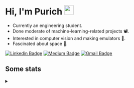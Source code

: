 <h1 align="left">Hi, I'm Purich
<img src="https://media.giphy.com/media/hvRJCLFzcasrR4ia7z/giphy.gif" width="30px"/></h1>

* Currently an engineering student.
* Done moderate of machine-learning-related projects :film_projector:.
* Interested in computer vision and making emulators :space_invader:.
* Fascinated about space :milky_way:.

[![Linkedin Badge](https://img.shields.io/badge/-Purich-blue?style=flat-square&logo=Linkedin&logoColor=white&link=https://www.linkedin.com/in/purich-siritip-16b3b3255/)](https://www.linkedin.com/in/purich-siritip-16b3b3255) [![Medium Badge](https://img.shields.io/badge/-@purich-gray?style=flat-square&labelColor=000000&logo=Medium&link=https://medium.com/@phuritsiritip)](https://medium.com/@phuritsiritip)
[![Gmail Badge](https://img.shields.io/badge/-mark.phurit@gmail.com-c14438?style=flat-square&logo=Gmail&logoColor=white&link=mailto:mark.phurit@gmail.com)](mailto:mark.phurit@gmail.com)

## Some stats

<details>
  <summary></summary>
  
  <!--START_SECTION:waka-->
**I'm an Early 🐤** 

```text
🌞 Morning                681 commits         █████████░░░░░░░░░░░░░░░░   36.38 % 
🌆 Daytime                571 commits         ████████░░░░░░░░░░░░░░░░░   30.50 % 
🌃 Evening                544 commits         ███████░░░░░░░░░░░░░░░░░░   29.06 % 
🌙 Night                  76 commits          █░░░░░░░░░░░░░░░░░░░░░░░░   04.06 % 
```


📊 **This Week I Spent My Time On** 

```text
💬 Programming Languages: 
Python                   9 hrs 8 mins        ████████████████████████░   94.94 % 
CSS                      11 mins             █░░░░░░░░░░░░░░░░░░░░░░░░   02.06 % 
JavaScript               7 mins              ░░░░░░░░░░░░░░░░░░░░░░░░░   01.30 % 
CSV                      6 mins              ░░░░░░░░░░░░░░░░░░░░░░░░░   01.12 % 
Text                     3 mins              ░░░░░░░░░░░░░░░░░░░░░░░░░   00.56 % 

🐱‍💻 Projects: 
AIHack                   9 hrs 17 mins       ████████████████████████░   96.62 % 
AdvComProject            19 mins             █░░░░░░░░░░░░░░░░░░░░░░░░   03.38 % 
```


<!--END_SECTION:waka-->

  <!--START_SECTION:waka-simple-->

```text
From: 19 January 2023 - To: 17 December 2023

Total Time: 158 hrs 57 mins

Python         121 hrs 49 mins ███████████████████░░░░░░   76.64 %
Java           14 hrs 43 mins  ██▒░░░░░░░░░░░░░░░░░░░░░░   09.27 %
GDScript3      4 hrs 25 mins   ▓░░░░░░░░░░░░░░░░░░░░░░░░   02.79 %
CSS            3 hrs 7 mins    ▒░░░░░░░░░░░░░░░░░░░░░░░░   01.97 %
HTML           2 hrs 50 mins   ▒░░░░░░░░░░░░░░░░░░░░░░░░   01.78 %
JavaScript     1 hr 42 mins    ▒░░░░░░░░░░░░░░░░░░░░░░░░   01.08 %
```

<!--END_SECTION:waka-simple-->

  <!--![Anurag's GitHub stats](https://github-readme-stats.vercel.app/api?username=vikimark&show_icons=true&theme=gruvbox_light)-->
  
</details>

<!--
**vikimark/vikimark** is a ✨ _special_ ✨ repository because its `README.md` (this file) appears on your GitHub profile.

Here are some ideas to get you started:

- 🔭 I’m currently working on ...
- 🌱 I’m currently learning ...
- 👯 I’m looking to collaborate on ...
- 🤔 I’m looking for help with ...
- 💬 Ask me about ...
- 📫 How to reach me: ...
- 😄 Pronouns: ...
- ⚡ Fun fact: ...
-->
